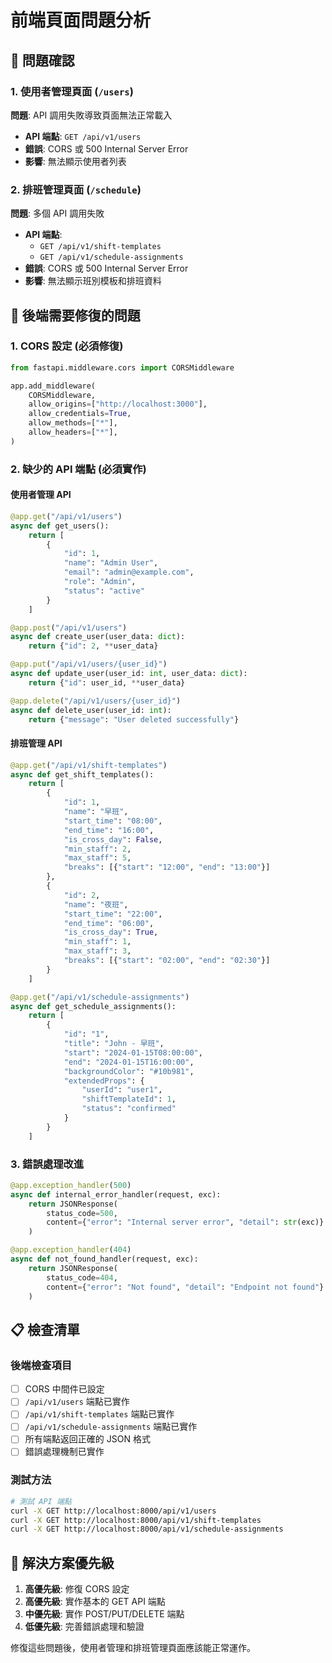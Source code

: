 # 前端頁面問題分析

## 🚨 **問題確認**

### 1. **使用者管理頁面** (`/users`)
**問題**: API 調用失敗導致頁面無法正常載入
- **API 端點**: `GET /api/v1/users`
- **錯誤**: CORS 或 500 Internal Server Error
- **影響**: 無法顯示使用者列表

### 2. **排班管理頁面** (`/schedule`)
**問題**: 多個 API 調用失敗
- **API 端點**: 
  - `GET /api/v1/shift-templates`
  - `GET /api/v1/schedule-assignments`
- **錯誤**: CORS 或 500 Internal Server Error
- **影響**: 無法顯示班別模板和排班資料

## 🔧 **後端需要修復的問題**

### 1. **CORS 設定** (必須修復)
```python
from fastapi.middleware.cors import CORSMiddleware

app.add_middleware(
    CORSMiddleware,
    allow_origins=["http://localhost:3000"],
    allow_credentials=True,
    allow_methods=["*"],
    allow_headers=["*"],
)
```

### 2. **缺少的 API 端點** (必須實作)

#### 使用者管理 API
```python
@app.get("/api/v1/users")
async def get_users():
    return [
        {
            "id": 1,
            "name": "Admin User",
            "email": "admin@example.com",
            "role": "Admin",
            "status": "active"
        }
    ]

@app.post("/api/v1/users")
async def create_user(user_data: dict):
    return {"id": 2, **user_data}

@app.put("/api/v1/users/{user_id}")
async def update_user(user_id: int, user_data: dict):
    return {"id": user_id, **user_data}

@app.delete("/api/v1/users/{user_id}")
async def delete_user(user_id: int):
    return {"message": "User deleted successfully"}
```

#### 排班管理 API
```python
@app.get("/api/v1/shift-templates")
async def get_shift_templates():
    return [
        {
            "id": 1,
            "name": "早班",
            "start_time": "08:00",
            "end_time": "16:00",
            "is_cross_day": False,
            "min_staff": 2,
            "max_staff": 5,
            "breaks": [{"start": "12:00", "end": "13:00"}]
        },
        {
            "id": 2,
            "name": "夜班",
            "start_time": "22:00",
            "end_time": "06:00",
            "is_cross_day": True,
            "min_staff": 1,
            "max_staff": 3,
            "breaks": [{"start": "02:00", "end": "02:30"}]
        }
    ]

@app.get("/api/v1/schedule-assignments")
async def get_schedule_assignments():
    return [
        {
            "id": "1",
            "title": "John - 早班",
            "start": "2024-01-15T08:00:00",
            "end": "2024-01-15T16:00:00",
            "backgroundColor": "#10b981",
            "extendedProps": {
                "userId": "user1",
                "shiftTemplateId": 1,
                "status": "confirmed"
            }
        }
    ]
```

### 3. **錯誤處理改進**
```python
@app.exception_handler(500)
async def internal_error_handler(request, exc):
    return JSONResponse(
        status_code=500,
        content={"error": "Internal server error", "detail": str(exc)}
    )

@app.exception_handler(404)
async def not_found_handler(request, exc):
    return JSONResponse(
        status_code=404,
        content={"error": "Not found", "detail": "Endpoint not found"}
    )
```

## 📋 **檢查清單**

### 後端檢查項目
- [ ] CORS 中間件已設定
- [ ] `/api/v1/users` 端點已實作
- [ ] `/api/v1/shift-templates` 端點已實作  
- [ ] `/api/v1/schedule-assignments` 端點已實作
- [ ] 所有端點返回正確的 JSON 格式
- [ ] 錯誤處理機制已實作

### 測試方法
```bash
# 測試 API 端點
curl -X GET http://localhost:8000/api/v1/users
curl -X GET http://localhost:8000/api/v1/shift-templates
curl -X GET http://localhost:8000/api/v1/schedule-assignments
```

## 🎯 **解決方案優先級**

1. **高優先級**: 修復 CORS 設定
2. **高優先級**: 實作基本的 GET API 端點
3. **中優先級**: 實作 POST/PUT/DELETE 端點
4. **低優先級**: 完善錯誤處理和驗證

修復這些問題後，使用者管理和排班管理頁面應該能正常運作。